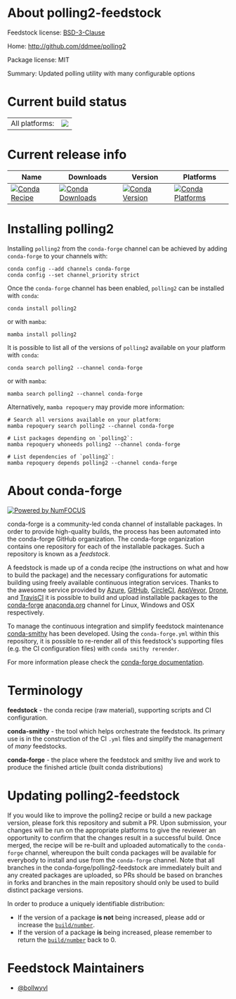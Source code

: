 About polling2-feedstock
========================

Feedstock license: [BSD-3-Clause](https://github.com/conda-forge/polling2-feedstock/blob/main/LICENSE.txt)

Home: http://github.com/ddmee/polling2

Package license: MIT

Summary: Updated polling utility with many configurable options

Current build status
====================


<table><tr><td>All platforms:</td>
    <td>
      <a href="https://dev.azure.com/conda-forge/feedstock-builds/_build/latest?definitionId=14349&branchName=main">
        <img src="https://dev.azure.com/conda-forge/feedstock-builds/_apis/build/status/polling2-feedstock?branchName=main">
      </a>
    </td>
  </tr>
</table>

Current release info
====================

| Name | Downloads | Version | Platforms |
| --- | --- | --- | --- |
| [![Conda Recipe](https://img.shields.io/badge/recipe-polling2-green.svg)](https://anaconda.org/conda-forge/polling2) | [![Conda Downloads](https://img.shields.io/conda/dn/conda-forge/polling2.svg)](https://anaconda.org/conda-forge/polling2) | [![Conda Version](https://img.shields.io/conda/vn/conda-forge/polling2.svg)](https://anaconda.org/conda-forge/polling2) | [![Conda Platforms](https://img.shields.io/conda/pn/conda-forge/polling2.svg)](https://anaconda.org/conda-forge/polling2) |

Installing polling2
===================

Installing `polling2` from the `conda-forge` channel can be achieved by adding `conda-forge` to your channels with:

```
conda config --add channels conda-forge
conda config --set channel_priority strict
```

Once the `conda-forge` channel has been enabled, `polling2` can be installed with `conda`:

```
conda install polling2
```

or with `mamba`:

```
mamba install polling2
```

It is possible to list all of the versions of `polling2` available on your platform with `conda`:

```
conda search polling2 --channel conda-forge
```

or with `mamba`:

```
mamba search polling2 --channel conda-forge
```

Alternatively, `mamba repoquery` may provide more information:

```
# Search all versions available on your platform:
mamba repoquery search polling2 --channel conda-forge

# List packages depending on `polling2`:
mamba repoquery whoneeds polling2 --channel conda-forge

# List dependencies of `polling2`:
mamba repoquery depends polling2 --channel conda-forge
```


About conda-forge
=================

[![Powered by
NumFOCUS](https://img.shields.io/badge/powered%20by-NumFOCUS-orange.svg?style=flat&colorA=E1523D&colorB=007D8A)](https://numfocus.org)

conda-forge is a community-led conda channel of installable packages.
In order to provide high-quality builds, the process has been automated into the
conda-forge GitHub organization. The conda-forge organization contains one repository
for each of the installable packages. Such a repository is known as a *feedstock*.

A feedstock is made up of a conda recipe (the instructions on what and how to build
the package) and the necessary configurations for automatic building using freely
available continuous integration services. Thanks to the awesome service provided by
[Azure](https://azure.microsoft.com/en-us/services/devops/), [GitHub](https://github.com/),
[CircleCI](https://circleci.com/), [AppVeyor](https://www.appveyor.com/),
[Drone](https://cloud.drone.io/welcome), and [TravisCI](https://travis-ci.com/)
it is possible to build and upload installable packages to the
[conda-forge](https://anaconda.org/conda-forge) [anaconda.org](https://anaconda.org/)
channel for Linux, Windows and OSX respectively.

To manage the continuous integration and simplify feedstock maintenance
[conda-smithy](https://github.com/conda-forge/conda-smithy) has been developed.
Using the ``conda-forge.yml`` within this repository, it is possible to re-render all of
this feedstock's supporting files (e.g. the CI configuration files) with ``conda smithy rerender``.

For more information please check the [conda-forge documentation](https://conda-forge.org/docs/).

Terminology
===========

**feedstock** - the conda recipe (raw material), supporting scripts and CI configuration.

**conda-smithy** - the tool which helps orchestrate the feedstock.
                   Its primary use is in the construction of the CI ``.yml`` files
                   and simplify the management of *many* feedstocks.

**conda-forge** - the place where the feedstock and smithy live and work to
                  produce the finished article (built conda distributions)


Updating polling2-feedstock
===========================

If you would like to improve the polling2 recipe or build a new
package version, please fork this repository and submit a PR. Upon submission,
your changes will be run on the appropriate platforms to give the reviewer an
opportunity to confirm that the changes result in a successful build. Once
merged, the recipe will be re-built and uploaded automatically to the
`conda-forge` channel, whereupon the built conda packages will be available for
everybody to install and use from the `conda-forge` channel.
Note that all branches in the conda-forge/polling2-feedstock are
immediately built and any created packages are uploaded, so PRs should be based
on branches in forks and branches in the main repository should only be used to
build distinct package versions.

In order to produce a uniquely identifiable distribution:
 * If the version of a package **is not** being increased, please add or increase
   the [``build/number``](https://docs.conda.io/projects/conda-build/en/latest/resources/define-metadata.html#build-number-and-string).
 * If the version of a package **is** being increased, please remember to return
   the [``build/number``](https://docs.conda.io/projects/conda-build/en/latest/resources/define-metadata.html#build-number-and-string)
   back to 0.

Feedstock Maintainers
=====================

* [@bollwyvl](https://github.com/bollwyvl/)

